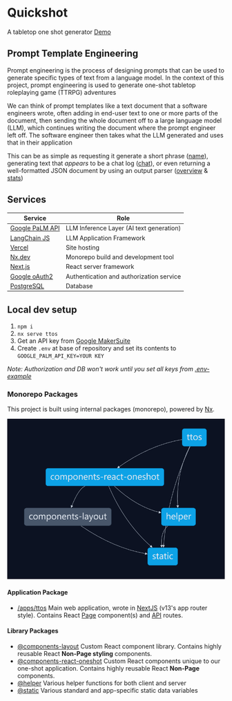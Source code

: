 # Quickshot
A tabletop one shot generator
[Demo](https://tabletop-one-shot.vercel.app/)

## Prompt Template Engineering
Prompt engineering is the process of designing prompts that can be used to generate specific types of text from a language model. In the context of this project, prompt engineering is used to generate one-shot tabletop roleplaying game (TTRPG) adventures

We can think of prompt templates like a text document that a software engineers wrote, often adding in end-user text to one or more parts of the document, then sending the whole document off to a large language model (LLM), which continues writing the document where the prompt engineer left off. The software engineer then takes what the LLM generated and uses that in their application

This can be as simple as requesting it generate a short phrase ([name](apps\ttos\app\api\llm\name\route.ts)), generating text that _appears_ to be a chat log ([chat](apps\ttos\app\api\llm\chat\route.ts)), or even returning a well-formatted JSON document by using an output parser ([overview](apps\ttos\app\api\llm\overview\route.ts) & [stats](apps\ttos\app\api\llm\stats\route.ts))

## Services
|  Service                                                                     | Role |
|---                                                                           |---|
|  [Google PaLM API](https://developers.generativeai.google/products/palm)     | LLM Inference Layer (AI text generation) |
|  [LangChain JS](https://js.langchain.com/docs/get_started/introduction)      | LLM Application Framework |
|  [Vercel](https://vercel.com/)                                               | Site hosting |
|  [Nx.dev](https://nx.dev/)                                                   | Monorepo build and development tool |
|  [Next.js](https://nextjs.org/)                                              | React server framework |
|  [Google oAuth2](https://developers.google.com/identity/protocols/oauth2)    | Authentication and authorization service |
|  [PostgreSQL](https://www.postgresql.org/)                                   | Database |

## Local dev setup
1. `npm i`
2. `nx serve ttos`
3. Get an API key from [Google MakerSuite](https://makersuite.google.com/)
3. Create `.env` at base of repository and set its contents to `GOOGLE_PALM_API_KEY=YOUR KEY`

_Note: Authorization and DB won't work until you set all keys from [.env-example](./.env-example)_

### Monorepo Packages
This project is built using internal packages (monorepo), powered by [Nx](https://nx.dev).

![package dependency tree](./images-for-gh/packages.png)

#### Application Package
- [/apps/ttos](/apps/ttos) Main web application, wrote in [NextJS](https://nextjs.org/docs) (v13's app router style). Contains React [Page](/apps/ttos/app/) component(s) and [API](/apps/ttos/app/api/) routes.

#### Library Packages
- [@components-layout](/libs/components-layout) Custom React component library. Contains highly reusable React **Non-Page styling** components.
- [@components-react-oneshot](/libs/components-react-oneshot) Custom React components unique to our one-shot application. Contains highly reusable React **Non-Page** components.
- [@helper](/libs/helper) Various helper functions for both client and server
- [@static](/libs/static) Various standard and app-specific static data variables
